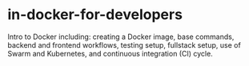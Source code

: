 # in-docker-for-developers
 Intro to Docker including: creating a Docker image, base commands, backend and frontend workflows, testing setup, fullstack setup,  use of Swarm and Kubernetes, and continuous integration (CI) cycle. 
